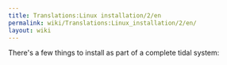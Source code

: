 ```yaml
---
title: Translations:Linux installation/2/en
permalink: wiki/Translations:Linux_installation/2/en/
layout: wiki
---
```


There's a few things to install as part of a complete tidal system:

